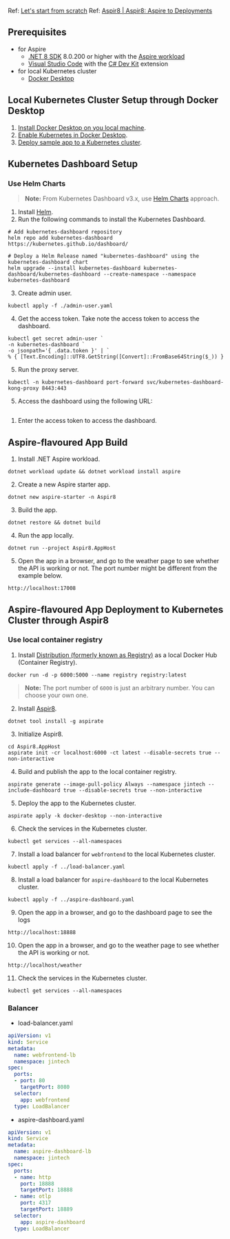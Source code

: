 
Ref: [Let's start from scratch](https://github.com/devkimchi/aspir8-from-scratch)
Ref: [Aspir8 | Aspir8: Aspire to Deployments ](https://prom3theu5.github.io/aspirational-manifests/getting-started.html)
## Prerequisites

- for Aspire
  - [.NET 8 SDK](https://dotnet.microsoft.com/en-us/download/dotnet/8.0) 8.0.200 or higher with the [Aspire workload](https://learn.microsoft.com/dotnet/aspire/fundamentals/setup-tooling?tabs=dotnet-cli)
  - [Visual Studio Code](https://code.visualstudio.com/) with the [C# Dev Kit](https://marketplace.visualstudio.com/items?itemName=ms-dotnettools.csdevkit) extension
- for local Kubernetes cluster
  - [Docker Desktop](https://www.docker.com/products/docker-desktop/)

## Local Kubernetes Cluster Setup through Docker Desktop

1. [Install Docker Desktop on you local machine](https://docs.docker.com/desktop/install/mac-install/).
1. [Enable Kubernetes in Docker Desktop](https://docs.docker.com/desktop/kubernetes/).
1. [Deploy sample app to a Kubernetes cluster](https://docs.docker.com/get-started/kube-deploy/).

## Kubernetes Dashboard Setup

### Use Helm Charts

> **Note:** From Kubernetes Dashboard v3.x, use [Helm Charts](https://artifacthub.io/packages/helm/k8s-dashboard/kubernetes-dashboard) approach.

1. Install [Helm](https://helm.sh/docs/intro/install/).
2. Run the following commands to install the Kubernetes Dashboard.
```pwsh
# Add kubernetes-dashboard repository
helm repo add kubernetes-dashboard https://kubernetes.github.io/dashboard/

# Deploy a Helm Release named "kubernetes-dashboard" using the kubernetes-dashboard chart
helm upgrade --install kubernetes-dashboard kubernetes-dashboard/kubernetes-dashboard --create-namespace --namespace kubernetes-dashboard
```

3. Create admin user.
```pwsh
kubectl apply -f ./admin-user.yaml
```

4. Get the access token. Take note the access token to access the dashboard.
```pwsh
kubectl get secret admin-user `
-n kubernetes-dashboard `
-o jsonpath='{ .data.token }' | `
% { [Text.Encoding]::UTF8.GetString([Convert]::FromBase64String($_)) }
```

5. Run the proxy server.
```pwsh
kubectl -n kubernetes-dashboard port-forward svc/kubernetes-dashboard-kong-proxy 8443:443
```

5. Access the dashboard using the following URL:
```text
 ```

1. Enter the access token to access the dashboard.
## Aspire-flavoured App Build

1. Install .NET Aspire workload.
```pwsh
dotnet workload update && dotnet workload install aspire
```

2. Create a new Aspire starter app.
```pwsh
dotnet new aspire-starter -n Aspir8
```

3. Build the app.
```pwsh
dotnet restore && dotnet build
```

4. Run the app locally.
```pwsh
dotnet run --project Aspir8.AppHost
```

5. Open the app in a browser, and go to the weather page to see whether the API is working or not. The port number might be different from the example below.
```text
http://localhost:17008
```

## Aspire-flavoured App Deployment to Kubernetes Cluster through Aspir8

### Use local container registry

1. Install [Distribution (formerly known as Registry)](https://github.com/distribution/distribution) as a local Docker Hub (Container Registry).
```pwsh
docker run -d -p 6000:5000 --name registry registry:latest
```

   > **Note:** The port number of `6000` is just an arbitrary number. You can choose your own one.

2. Install [Aspir8](https://github.com/prom3theu5/aspirational-manifests).
```pwsh
dotnet tool install -g aspirate
```

3. Initialize Aspir8.
```pwsh
cd Aspir8.AppHost
aspirate init -cr localhost:6000 -ct latest --disable-secrets true --non-interactive
```

4. Build and publish the app to the local container registry.
```pwsh
aspirate generate --image-pull-policy Always --namespace jintech --include-dashboard true --disable-secrets true --non-interactive
```

5. Deploy the app to the Kubernetes cluster.
```pwsh
aspirate apply -k docker-desktop --non-interactive
```

6. Check the services in the Kubernetes cluster.
```pwsh
kubectl get services --all-namespaces 
```

7. Install a load balancer for `webfrontend` to the local Kubernetes cluster.
```pwsh
kubectl apply -f ../load-balancer.yaml
```

8. Install a load balancer for `aspire-dashboard` to the local Kubernetes cluster.
```pwsh
kubectl apply -f ../aspire-dashboard.yaml
```

9. Open the app in a browser, and go to the dashboard page to see the logs
```text
http://localhost:18888
```

10. Open the app in a browser, and go to the weather page to see whether the API is working or not.
```text
http://localhost/weather
```

11. Check the services in the Kubernetes cluster.
```pwsh
kubectl get services --all-namespaces 
```

### Balancer

- load-balancer.yaml
```yaml 
apiVersion: v1
kind: Service
metadata:
  name: webfrontend-lb
  namespace: jintech
spec:
  ports:
  - port: 80
    targetPort: 8080
  selector:
    app: webfrontend
  type: LoadBalancer
```

- aspire-dashboard.yaml
```yaml
apiVersion: v1
kind: Service
metadata:
  name: aspire-dashboard-lb
  namespace: jintech
spec:
  ports:
  - name: http
    port: 18888
    targetPort: 18888
  - name: otlp
    port: 4317
    targetPort: 18889
  selector:
    app: aspire-dashboard
  type: LoadBalancer
```
